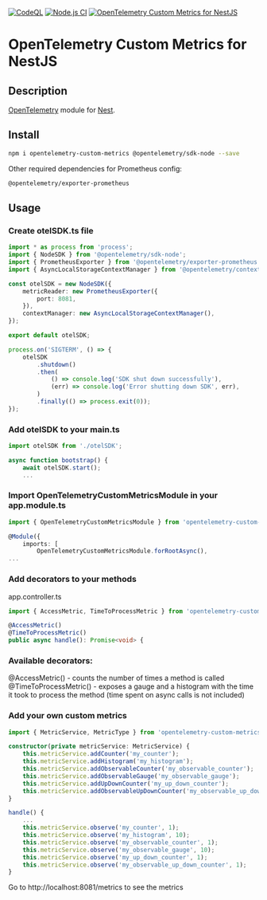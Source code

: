 [![CodeQL](https://github.com/ciogeo/opentelemetry-custom-metrics/actions/workflows/codeql.yml/badge.svg?branch=main)](https://github.com/ciogeo/opentelemetry-custom-metrics/actions/workflows/codeql.yml)
[![Node.js CI](https://github.com/ciogeo/opentelemetry-custom-metrics/actions/workflows/node.js.yml/badge.svg?branch=main)](https://github.com/ciogeo/opentelemetry-custom-metrics/actions/workflows/node.js.yml)
[![OpenTelemetry Custom Metrics for NestJS](https://github.com/ciogeo/opentelemetry-custom-metrics/actions/workflows/npm-publish.yml/badge.svg)](https://github.com/ciogeo/opentelemetry-custom-metrics/actions/workflows/npm-publish.yml)

# OpenTelemetry Custom Metrics for NestJS

## Description

[OpenTelemetry](https://opentelemetry.io/) module for [Nest](https://github.com/nestjs/nest).

## Install

```bash
npm i opentelemetry-custom-metrics @opentelemetry/sdk-node --save
``` 

Other required dependencies for Prometheus config:
```bash
@opentelemetry/exporter-prometheus
```

## Usage

### Create otelSDK.ts file

```ts
import * as process from 'process';
import { NodeSDK } from '@opentelemetry/sdk-node';
import { PrometheusExporter } from '@opentelemetry/exporter-prometheus';
import { AsyncLocalStorageContextManager } from '@opentelemetry/context-async-hooks';

const otelSDK = new NodeSDK({
    metricReader: new PrometheusExporter({
        port: 8081,
    }),
    contextManager: new AsyncLocalStorageContextManager(),
});

export default otelSDK;

process.on('SIGTERM', () => {
    otelSDK
        .shutdown()
        .then(
            () => console.log('SDK shut down successfully'),
            (err) => console.log('Error shutting down SDK', err),
        )
        .finally(() => process.exit(0));
});
```

### Add otelSDK to your main.ts

```ts
import otelSDK from './otelSDK';

async function bootstrap() {
    await otelSDK.start();
    ...
```

### Import OpenTelemetryCustomMetricsModule in your app.module.ts

```ts
import { OpenTelemetryCustomMetricsModule } from 'opentelemetry-custom-metrics';

@Module({
    imports: [
        OpenTelemetryCustomMetricsModule.forRootAsync(),
...
```

### Add decorators to your methods

app.controller.ts
```ts
import { AccessMetric, TimeToProcessMetric } from 'opentelemetry-custom-metrics';
```

```ts
@AccessMetric()
@TimeToProcessMetric()
public async handle(): Promise<void> {
```

### Available decorators:

@AccessMetric() - counts the number of times a method is called  
@TimeToProcessMetric() - exposes a gauge and a histogram with the time it took to process the method (time spent on async calls is not included)  

### Add your own custom metrics

```ts
import { MetricService, MetricType } from 'opentelemetry-custom-metrics';

constructor(private metricService: MetricService) {
    this.metricService.addCounter('my_counter');
    this.metricService.addHistogram('my_histogram');
    this.metricService.addObservableCounter('my_observable_counter');
    this.metricService.addObservableGauge('my_observable_gauge');
    this.metricService.addUpDownCounter('my_up_down_counter');
    this.metricService.addObservableUpDownCounter('my_observable_up_down_counter');
}

handle() {
    ...
    this.metricService.observe('my_counter', 1);
    this.metricService.observe('my_histogram', 10);
    this.metricService.observe('my_observable_counter', 1);
    this.metricService.observe('my_observable_gauge', 10);
    this.metricService.observe('my_up_down_counter', 1);
    this.metricService.observe('my_observable_up_down_counter', 1);
}
```

Go to http://localhost:8081/metrics to see the metrics
